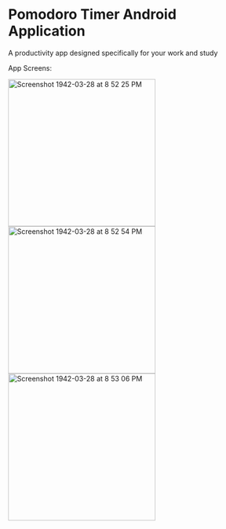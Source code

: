 # Pomodoro Timer Android Application
A productivity app designed specifically for your work and study

App Screens:

<img width="300" alt="Screenshot 1942-03-28 at 8 52 25 PM" src="https://user-images.githubusercontent.com/62204944/85041037-0d5bdb80-b1a7-11ea-9d09-aaee71033bd5.png"> <img width="300" alt="Screenshot 1942-03-28 at 8 52 54 PM" src="https://user-images.githubusercontent.com/62204944/85041044-0fbe3580-b1a7-11ea-930f-3fef939b1df6.png"> <img width="300" alt="Screenshot 1942-03-28 at 8 53 06 PM" src="https://user-images.githubusercontent.com/62204944/85041049-10ef6280-b1a7-11ea-9603-37b1678e7f08.png">
